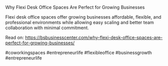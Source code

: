 Why Flexi Desk Office Spaces Are Perfect for Growing Businesses

Flexi desk office spaces offer growing businesses affordable, flexible, and professional environments while allowing easy scaling and better team collaboration with minimal commitment.

Read on: https://bsbusinesscenter.com/why-flexi-desk-office-spaces-are-perfect-for-growing-businesses/

#coworkingspaces #entrepreneurlife #flexibleoffice
#businessgrowth #entrepreneurlife
